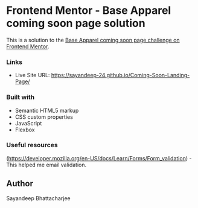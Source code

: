 # Frontend Mentor - Base Apparel coming soon page solution

This is a solution to the [Base Apparel coming soon page challenge on Frontend Mentor](https://www.frontendmentor.io/challenges/base-apparel-coming-soon-page-5d46b47f8db8a7063f9331a0). 

### Links

- Live Site URL: https://sayandeep-24.github.io/Coming-Soon-Landing-Page/

### Built with

- Semantic HTML5 markup
- CSS custom properties
- JavaScript
- Flexbox


### Useful resources

(https://developer.mozilla.org/en-US/docs/Learn/Forms/Form_validation) - This helped me email validation.


## Author

Sayandeep Bhattacharjee

